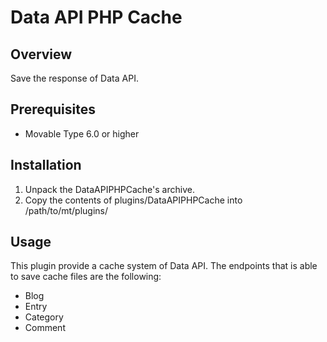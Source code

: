 Data API PHP Cache
=========================

## Overview

Save the response of Data API.

## Prerequisites

* Movable Type 6.0 or higher

## Installation

1. Unpack the DataAPIPHPCache's archive.
1. Copy the contents of plugins/DataAPIPHPCache into /path/to/mt/plugins/

## Usage

This plugin provide a cache system of Data API. The endpoints that is able to save cache files are the following:

* Blog
* Entry
* Category
* Comment
